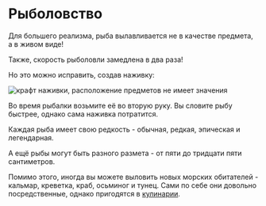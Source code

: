 # Рыболовство

Для большего реализма, рыба вылавливается не в качестве предмета, а в живом виде!

Также, скорость рыболовли замедлена в два раза!

Но это можно исправить, создав наживку:

![крафт наживки, расположение предметов не имеет значения](https://imgur.com/OV9yOKb.png)

Во время рыбалки возьмите её во вторую руку. Вы словите рыбу быстрее, однако сама наживка потратится.

Каждая рыба имеет свою редкость - обычная, редкая, эпическая и легендарная.

А ещё рыбы могут быть разного размета - от пяти до тридцати пяти сантиметров.

Помимо этого, иногда вы можете выловить новых морских обитателей - кальмар, креветка, краб, осьминог и тунец. Сами по себе они довольно посредственные, однако пригодятся в [кулинарии](и_тут_крч_ссылка_на_кулинарию_бууум).
